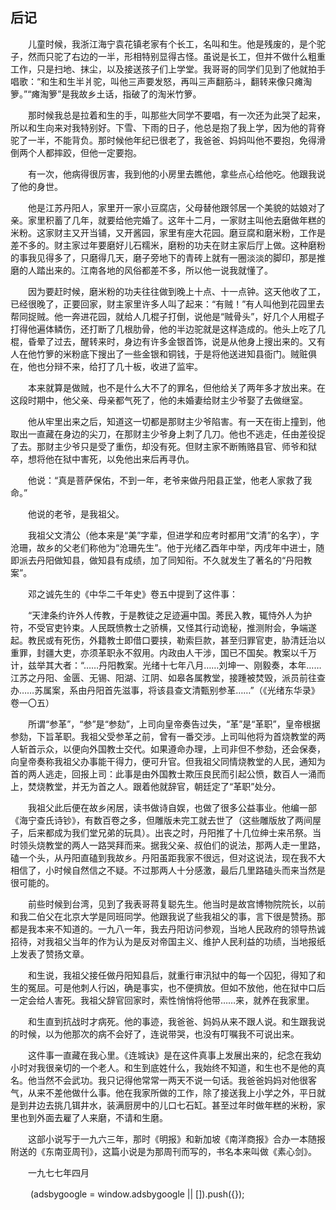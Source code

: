 ## 后记

　　儿童时候，我浙江海宁袁花镇老家有个长工，名叫和生。他是残废的，是个驼子，然而只驼了右边的一半，形相特别显得古怪。虽说是长工，但并不做什么粗重工作，只是扫地、抹尘，以及接送孩子们上学堂。我哥哥的同学们见到了他就拍手唱歌：“和生和生半爿驼，叫他三声要发怒，再叫三声翻筋斗，翻转来像只瘫淘箩。”“瘫淘箩”是我故乡土话，指破了的淘米竹箩。

　　那时候我总是拉着和生的手，叫那些大同学不要唱，有一次还为此哭了起来，所以和生向来对我特别好。下雪、下雨的日子，他总是抱了我上学，因为他的背脊驼了一半，不能背负。那时候他年纪已很老了，我爸爸、妈妈叫他不要抱，免得滑倒两个人都摔跤，但他一定要抱。

　　有一次，他病得很厉害，我到他的小房里去瞧他，拿些点心给他吃。他跟我说了他的身世。

　　他是江苏丹阳人，家里开一家小豆腐店，父母替他跟邻居一个美貌的姑娘对了亲。家里积蓄了几年，就要给他完婚了。这年十二月，一家财主叫他去磨做年糕的米粉。这家财主又开当铺，又开酱园，家里有座大花园。磨豆腐和磨米粉，工作是差不多的。财主家过年要磨好儿石糯米，磨粉的功夫在财主家后厅上做。这种磨粉的事我见得多了，只磨得几天，磨子旁地下的青砖上就有一圈淡淡的脚印，那是推磨的人踏出来的。江南各地的风俗都差不多，所以他一说我就懂了。

　　因为要赶时候，磨米粉的功夫往往做到晚上十点、十一点钟。这天他收了工，已经很晚了，正要回家，财主家里许多人叫了起来：“有贼！”有人叫他到花园里去帮同捉贼。他一奔进花园，就给人几棍子打倒，说他是“贼骨头”，好几个人用棍子打得他遍体鳞伤，还打断了几根肋骨，他的半边驼就是这样造成的。他头上吃了几棍，昏晕了过去，醒转来时，身边有许多金银首饰，说是从他身上搜出来的。又有人在他竹箩的米粉底下搜出了一些金银和铜钱，于是将他送进知县衙门。贼赃俱在，他也分辩不来，给打了几十板，收进了监牢。

　　本来就算是做贼，也不是什么大不了的罪名，但他给关了两年多才放出来。在这段时期中，他父亲、母亲都气死了，他的未婚妻给财主少爷娶了去做继室。

　　他从牢里出来之后，知道这一切都是那财主少爷陷害。有一天在街上撞到，他取出一直藏在身边的尖刀，在那财主少爷身上刺了几刀。他也不逃走，任由差役捉了去。那财主少爷只是受了重伤，却没有死。但财主家不断贿赂县官、师爷和狱卒，想将他在狱中害死，以免他出来后再寻仇。

　　他说：“真是菩萨保佑，不到一年，老爷来做丹阳县正堂，他老人家救了我命。”

　　他说的老爷，是我祖父。

　　我祖父文清公（他本来是“美”字辈，但进学和应考时都用“文清”的名字），字沧珊，故乡的父老们称他为“沧珊先生”。他于光绪乙酉年中举，丙戌年中进士，随即派去丹阳做知县，做知县有成绩，加了同知衔。不久就发生了著名的“丹阳教案”。

　　邓之诚先生的《中华二千年史》卷五中提到了这件事：

　　“天津条约许外人传教，于是教徒之足迹遍中国。莠民入教，辄恃外人为护符，不受官吏钤束。人民既愤教士之骄横，又怪其行动诡秘，推测附会，争端遂起。教民或有死伤，外籍教士即借口要挟，勒索巨款，甚至归罪官吏，胁清廷治以重罪，封疆大吏，亦须革职永不叙用。内政由人干涉，国已不国矣。教案以千万计，兹举其大者：“……丹阳教案。光绪十七年八月……刘坤一、刚毅奏，本年……江苏之丹阳、金匮、无锡、阳湖、江阴、如皋各属教堂，接踵被焚毁，派员前往查办……苏属案，系由丹阳首先滋事，将该县查文清甄别参革……”（《光绪东华录》卷一〇五）

　　所谓“参革”，“参”是“参劾”，上司向皇帝奏告过失，“革”是“革职”，皇帝根据参劾，下旨革职。我祖父受参革之前，曾有一番交涉。上司叫他将为首烧教堂的两人斩首示众，以便向外国教士交代。如果遵命办理，上司非但不参劾，还会保奏，向皇帝奏称我祖父办事能干得力，便可升官。但我祖父同情烧教堂的人民，通知为首的两人逃走，回报上司：此事是由外国教士欺压良民而引起公愤，数百人一涌而上，焚烧教堂，并无为首之人。跟着他就辞官，朝廷定了“革职”处分。

　　我祖父此后便在故乡闲居，读书做诗自娱，也做了很多公益事业。他编一部《海宁查氏诗钞》，有数百卷之多，但雕版未完工就去世了（这些雕版放了两间屋子，后来都成为我们堂兄弟的玩具）。出丧之时，丹阳推了十几位绅士来吊祭。当时领头烧教堂的两人一路哭拜而来。据我父亲、叔伯们的说法，那两人走一里路，磕一个头，从丹阳直磕到我故乡。丹阳虽距我家不很远，但对这说法，现在我不大相信了，小时候自然信之不疑。不过那两人十分感激，最后几里路磕头而来当然是很可能的。

　　前些时候到台湾，见到了我表哥蒋复聪先生。他当时是故宫博物院院长，以前和我二伯父在北京大学是同班同学。他跟我说了些我祖父的事，言下很是赞扬。那都是我本来不知道的。一九八一年，我去丹阳访问参观，当地人民政府的领导热诚招待，对我祖父当年的作为认为是反对帝国主义、维护人民利益的功绩，当地报纸上发表了赞扬文章。

　　和生说，我祖父接任做丹阳知县后，就重行审汛狱中的每一个囚犯，得知了和生的冤屈。可是他刺人行凶，确是事实，也不便擠放。但如不放他，他在狱中口后一定会给人害死。我祖父辞官回家时，索性悄悄将他带……来，就养在我家里。

　　和生直到抗战时才病死。他的事迹，我爸爸、妈妈从来不跟人说。和生跟我说的时候，以为他那次的病不会好了，连说带哭，也没有叮嘱我不可说出来。

　　这件事一直藏在我心里。《连城诀》是在这件真事上发展出来的，纪念在我幼小时对我很亲切的一个老人。和生到底姓什么，我始终不知道，和生也不是他的真名。他当然不会武功。我只记得他常常一两天不说一句话。我爸爸妈妈对他很客气，从来不差他做什么事。他在我家所做的工作，除了接送我上小学之外，平日就是到井边去挑几铒井水，装满厨房中的儿口七石缸。甚至过年时做年糕的米粉，家里也到外面去雇了人来磨，不请和生磨。

　　这部小说写于一九六三年，那时《明报》和新加坡《南洋商报》合办一本随报附送的《东南亚周刊》，这篇小说是为那周刊而写的，书名本来叫做《素心剑》。

　　一九七七年四月

　　&#13; (adsbygoogle = window.adsbygoogle || []).push({});&#13;